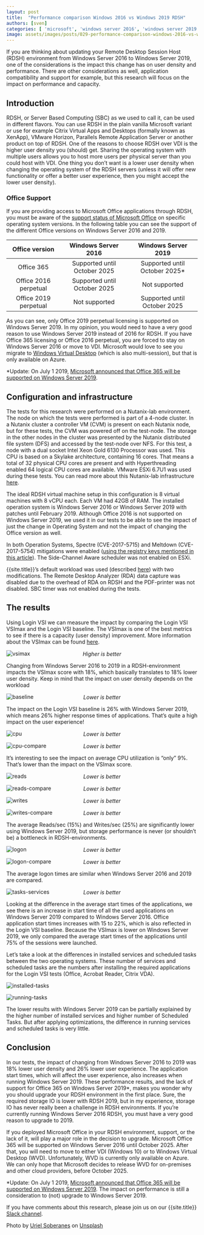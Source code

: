 ```yaml
---
layout: post
title:  "Performance comparison Windows 2016 vs Windows 2019 RDSH"
authors: [sven]
categories: [ 'microsoft', 'windows server 2016', 'windows server 2019', 'RDSH', 'Office' ]
image: assets/images/posts/029-performance-comparison-windows-2016-vs-windows-2019-rdsh/029-rdsh-2016vs2019-feature-image.png
---
```

If you are thinking about updating your Remote Desktop Session Host (RDSH) environment from Windows Server 2016 to Windows Server 2019, one of the considerations is the impact this change has on user density and performance. There are other considerations as well, application compatibility and support for example, but this research will focus on the impact on performance and capacity.

## Introduction
RDSH, or Server Based Computing (SBC) as we used to call it, can be used in different flavors. You can use RDSH in the plain vanilla Microsoft variant or use for example Citrix Virtual Apps and Desktops (formally known as XenApp), VMware Horizon, Parallels Remote Application Server or another product on top of RDSH. One of the reasons to choose RDSH over VDI is the higher user density you (should) get. Sharing the operating system with multiple users allows you to host more users per physical server than you could host with VDI. One thing you don’t want is a lower user density when changing the operating system of the RDSH servers (unless it will offer new functionality or offer a better user experience, then you might accept the lower user density).

### Office Support
If you are providing access to Microsoft Office applications through RDSH, you must be aware of the [support status of Microsoft Office](https://products.office.com/en-us/office-system-requirements) on specific operating system versions. In the following table you can see the support of the different Office versions on Windows Server 2016 and 2019.

| Office version        | Windows Server 2016           | Windows Server 2019           |
| :-------------------: | :---------------------------: | :---------------------------: |
| Office 365            | Supported until October 2025	| Supported until October 2025* |
| Office 2016 perpetual	| Supported until October 2025  | Not supported                 |
| Office 2019 perpetual | Not supported	                | Supported until October 2025  |

As you can see, only Office 2019 perpetual licensing is supported on Windows Server 2019. In my opinion, you would need to have a very good reason to use Windows Server 2019 instead of 2016 for RDSH. If you have Office 365 licensing or Office 2016 perpetual, you are forced to stay on Windows Server 2016 or move to VDI. Microsoft would love to see you migrate to [Windows Virtual Desktop](https://azure.microsoft.com/en-us/services/virtual-desktop/) (which is also multi-session), but that is only available on Azure.

*Update: On July 1 2019, [Microsoft announced that Office 365 will be supported on Windows Server 2019](https://www.microsoft.com/en-us/microsoft-365/blog/2019/07/01/improving-office-app-experience-virtual-environments/).

## Configuration and infrastructure
The tests for this research were performed on a Nutanix-lab environment. The node on which the tests were performed is part of a 4-node cluster. In a Nutanix cluster a controller VM (CVM) is present on each Nutanix node, but for these tests, the CVM was powered off on the test-node. The storage in the other nodes in the cluster was presented by the Nutanix distributed file system (DFS) and accessed by the test-node over NFS. For this test, a node with a dual socket Intel Xeon Gold 6130 Processor was used. This CPU is based on a Skylake architecture, containing 16 cores. That means a total of 32 physical CPU cores are present and with Hyperthreading enabled 64 logical CPU cores are available. VMware ESXi 6.7U1 was used during these tests. You can read more about this Nutanix-lab infrastructure [here]({{site.baseurl}}/nutanix-lab-architecture-and-hardware-setup-overview-2019/).

The ideal RDSH virtual machine setup in this configuration is 8 virtual machines with 8 vCPU each. Each VM had 42GB of RAM. The installed operation system is Windows Server 2016 or Windows Server 2019 with patches until February 2019. Although Office 2016 is not supported on Windows Server 2019, we used it in our tests to be able to see the impact of just the change in Operating System and not the impact of changing the Office version as well.

In both Operation Systems, Spectre (CVE-2017-5715) and Meltdown (CVE-2017-5754) mitigations were enabled ([using the registry keys mentioned in this article](https://support.microsoft.com/en-us/help/4072698/windows-server-speculative-execution-side-channel-vulnerabilities-prot)). The Side-Channel Aware scheduler was not enabled on ESXi.

{{site.title}}’s default workload was used (described [here]({{site.baseurl}}/insight-in-the-testing-methodology/)) with two modifications. The Remote Desktop Analyzer (RDA) data capture was disabled due to the overhead of RDA on RDSH and the PDF-printer was not disabled. SBC timer was not enabled during the tests.

## The results
Using Login VSI we can measure the impact by comparing the Login VSI VSImax and the Login VSI baseline. The VSImax is one of the best metrics to see if there is a capacity (user density) improvement. More information about the VSImax can be found [here](https://www.loginvsi.com/blog-alias/login-vsi/481-calculating-maximum-virtual-desktop-capacity-vsimax-explained).

![vsimax]({{site.baseurl}}/assets/images/posts/029-performance-comparison-windows-2016-vs-windows-2019-rdsh/029-rdsh-2016vs2019-vsimax.png)
<p align="center" style="margin-top: -30px;" >
  <i>Higher is better</i>
</p>

Changing from Windows Server 2016 to 2019 in a RDSH-environment impacts the VSImax score with 18%, which basically translates to 18% lower user density. Keep in mind that the impact on user density depends on the workload

![baseline]({{site.baseurl}}/assets/images/posts/029-performance-comparison-windows-2016-vs-windows-2019-rdsh/029-rdsh-2016vs2019-baseline.png)
<p align="center" style="margin-top: -30px;" >
  <i>Lower is better</i>
</p>

The impact on the Login VSI baseline is 26% with Windows Server 2019, which means 26% higher response times of applications. That’s quite a high impact on the user experience!

![cpu]({{site.baseurl}}/assets/images/posts/029-performance-comparison-windows-2016-vs-windows-2019-rdsh/029-rdsh-2016vs2019-host-cpu-util.png)
<p align="center" style="margin-top: -30px;" >
  <i>Lower is better</i>
</p>

![cpu-compare]({{site.baseurl}}/assets/images/posts/029-performance-comparison-windows-2016-vs-windows-2019-rdsh/029-rdsh-2016vs2019-host-cpu-util-compare.png)
<p align="center" style="margin-top: -30px;" >
  <i>Lower is better</i>
</p>

It’s interesting to see the impact on average CPU utilization is “only” 9%. That’s lower than the impact on the VSImax score.

![reads]({{site.baseurl}}/assets/images/posts/029-performance-comparison-windows-2016-vs-windows-2019-rdsh/029-rdsh-2016vs2019-host-reads.png)
<p align="center" style="margin-top: -30px;" >
  <i>Lower is better</i>
</p>

![reads-compare]({{site.baseurl}}/assets/images/posts/029-performance-comparison-windows-2016-vs-windows-2019-rdsh/029-rdsh-2016vs2019-host-reads-compare.png)
<p align="center" style="margin-top: -30px;" >
  <i>Lower is better</i>
</p>

![writes]({{site.baseurl}}/assets/images/posts/029-performance-comparison-windows-2016-vs-windows-2019-rdsh/029-rdsh-2016vs2019-host-writes.png)
<p align="center" style="margin-top: -30px;" >
  <i>Lower is better</i>
</p>

![writes-compare]({{site.baseurl}}/assets/images/posts/029-performance-comparison-windows-2016-vs-windows-2019-rdsh/029-rdsh-2016vs2019-host-writes-compare.png)
<p align="center" style="margin-top: -30px;" >
  <i>Lower is better</i>
</p>

The average Reads/sec (15%) and Writes/sec (25%) are significantly lower using Windows Server 2019, but storage performance is never (or shouldn’t be) a bottleneck in RDSH-environments.

![logon]({{site.baseurl}}/assets/images/posts/029-performance-comparison-windows-2016-vs-windows-2019-rdsh/029-rdsh-2016vs2019-logon-times.png)
<p align="center" style="margin-top: -30px;" >
  <i>Lower is better</i>
</p>

![logon-compare]({{site.baseurl}}/assets/images/posts/029-performance-comparison-windows-2016-vs-windows-2019-rdsh/029-rdsh-2016vs2019-logon-times-compare.png)
<p align="center" style="margin-top: -30px;" >
  <i>Lower is better</i>
</p>

The average logon times are similar when Windows Server 2016 and 2019 are compared.

![tasks-services]({{site.baseurl}}/assets/images/posts/029-performance-comparison-windows-2016-vs-windows-2019-rdsh/029-rdsh-2016vs2019-running-task-services.png)
<p align="center" style="margin-top: -30px;" >
  <i>Lower is better</i>
</p>

Looking at the difference in the average start times of the applications, we see there is an increase in start time of all the used applications on Windows Server 2019 compared to Windows Server 2016. Office application start times increases with 15 to 22%, which is also reflected in the Login VSI baseline. Because the VSImax is lower on Windows Server 2019, we only compared the average start times of the applications until 75% of the sessions were launched.

Let’s take a look at the differences in installed services and scheduled tasks between the two operating systems. These number of services and scheduled tasks are the numbers after installing the required applications for the Login VSI tests (Office, Acrobat Reader, Citrix VDA).

![installed-tasks]({{site.baseurl}}/assets/images/posts/029-performance-comparison-windows-2016-vs-windows-2019-rdsh/029-rdsh-2016vs2019-installed-task-services.png)

![running-tasks]({{site.baseurl}}/assets/images/posts/029-performance-comparison-windows-2016-vs-windows-2019-rdsh/029-rdsh-2016vs2019-running-task-services.png)

The lower results with Windows Server 2019 can be partially explained by the higher number of installed services and higher number of Scheduled Tasks. But after applying optimizations, the difference in running services and scheduled tasks is very little.

## Conclusion
In our tests, the impact of changing from Windows Server 2016 to 2019 was 18% lower user density and 26% lower user experience. The application start times, which will affect the user experience, also increases when running Windows Server 2019.  These performance results, and the lack of support for Office 365 on Windows Server 2019*, makes you wonder why you should upgrade your RDSH environment in the first place. Sure, the required storage IO is lower with RDSH 2019, but in my experience, storage IO has never really been a challenge in RDSH environments. If you’re currently running Windows Server 2016 RDSH, you must have a very good reason to upgrade to 2019.

If you deployed Microsoft Office in your RDSH environment, support, or the lack of it, will play a major role in the decision to upgrade. Microsoft Office 365 will be supported on Windows Server 2016 until October 2025. After that, you will need to move to either VDI (Windows 10) or to Windows Virtual Desktop (WVD). Unfortunately, WVD is currently only available on Azure. We can only hope that Microsoft decides to release WVD for on-premises and other cloud providers, before October 2025.

*Update: On July 1 2019, [Microsoft announced that Office 365 will be supported on Windows Server 2019](https://www.microsoft.com/en-us/microsoft-365/blog/2019/07/01/improving-office-app-experience-virtual-environments/). The impact on performance is still a consideration to (not) upgrade to Windows Server 2019.

If you have comments about this research, please join us on our {{site.title}} [Slack channel](https://{{site.title}}.slack.com).

Photo by [Uriel Soberanes](https://unsplash.com/photos/L1bAGEWYCtk?utm_source=unsplash&utm_medium=referral&utm_content=creditCopyText) on [Unsplash](https://unsplash.com/search/photos/fight?utm_source=unsplash&utm_medium=referral&utm_content=creditCopyText)